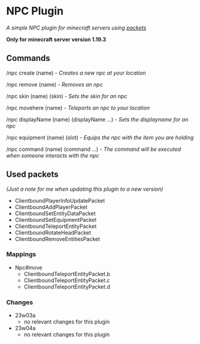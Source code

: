 # NPC Plugin
_A simple NPC plugin for minecraft servers using [packets](https://wiki.vg/Protocol)_

**Only for minecraft server version 1.19.3**

## Commands

/npc create (name) - _Creates a new npc at your location_

/npc remove (name) - _Removes an npc_

/npc skin (name) (skin) - _Sets the skin for an npc_

/npc movehere (name) - _Teleports an npc to your location_

/npc displayName (name) (displayName ...) - _Sets the displayname for an npc_

/npc equipment (name) (slot) - _Equips the npc with the item you are holding_

/npc command (name) (command ...) - _The command will be executed when someone interacts with the npc_

## Used packets

_(Just a note for me when updating this plugin to a new version)_

- ClientboundPlayerInfoUpdatePacket
- ClientboundAddPlayerPacket
- ClientboundSetEntityDataPacket
- ClientboundSetEquipmentPacket
- ClientboundTeleportEntityPacket
- ClientboundRotateHeadPacket
- ClientboundRemoveEntitiesPacket

### Mappings

- Npc#move
  - ClientboundTeleportEntityPacket.b
  - ClientboundTeleportEntityPacket.c
  - ClientboundTeleportEntityPacket.d

### Changes

- 23w03a
  - no relevant changes for this plugin
- 23w04a
  - no relevant changes for this plugin
